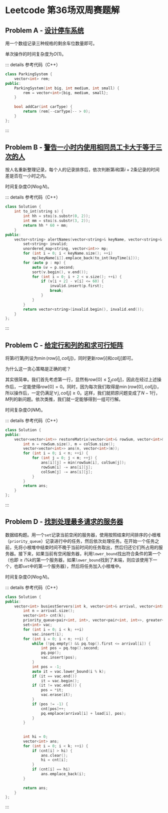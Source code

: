 # Leetcode 第36场双周赛题解

## Problem A - [设计停车系统](https://leetcode-cn.com/problems/design-parking-system/)

用一个数组记录三种规格的剩余车位数量即可。

单次操作的时间复杂度为$O(1)$。

::: details 参考代码（C++）

```cpp
class ParkingSystem {
    vector<int> rem;
public:
    ParkingSystem(int big, int medium, int small) {
        rem = vector<int>{big, medium, small};
    }
    
    bool addCar(int carType) {
        return (rem[--carType]-- > 0);
    }
};
```

:::

## Problem B - [警告一小时内使用相同员工卡大于等于三次的人](https://leetcode-cn.com/problems/alert-using-same-key-card-three-or-more-times-in-a-one-hour-period/)

按人名重新整理记录，每个人的记录排序后，依次判断第$i$和第$i+2$条记录的时间差是否在一小时之内。

时间复杂度$O(N\log N)$。

::: details 参考代码（C++）

```cpp
class Solution {
    int to_int(string s) {
        int hh = stoi(s.substr(0, 2));
        int mm = stoi(s.substr(3, 2));
        return hh * 60 + mm;
    }
public:
    vector<string> alertNames(vector<string>& keyName, vector<string>& keyTime) {
        set<string> invalid;
        unordered_map<string, vector<int>> mp;
        for (int i = 0; i < keyName.size(); ++i)
            mp[keyName[i]].emplace_back(to_int(keyTime[i]));
        for (auto p : mp) {
            auto &v = p.second;
            sort(v.begin(), v.end());
            for (int i = 0; i + 2 < v.size(); ++i) {
                if (v[i + 2] - v[i] <= 60) {
                    invalid.insert(p.first);
                    break;
                }
            }
        }
        return vector<string>(invalid.begin(), invalid.end());
    }
};
```

:::

## Problem C - [给定行和列的和求可行矩阵](https://leetcode-cn.com/problems/find-valid-matrix-given-row-and-column-sums/)

将第$i$行第$j$列设为$\min(row[i], col[j])$，同时更新$row[i]$和$col[j]$即可。

为什么这一贪心策略是正确的呢？

其实很简单。我们首先考虑第一行，显然有$row[0]\leq\sum_j col[j]$，因此在经过上述操作后，一定能使得$row[0]=0$。同时，因为每次我们取得是$\min(row[0], col[j])$，所以操作后，一定仍满足$\forall j,col[j]\geq0$。这样，我们就把原问题变成了$N-1$行，$M$列的新问题。依次类推，我们就一定能够得到一组可行解。

时间复杂度$O(NM)$。

::: details 参考代码（C++）

```cpp
class Solution {
public:
    vector<vector<int>> restoreMatrix(vector<int>& rowSum, vector<int>& colSum) {
        int n = rowSum.size(), m = colSum.size();
        vector<vector<int>> ans(n, vector<int>(m));
        for (int i = 0; i < n; ++i) {
            for (int j = 0; j < m; ++j) {
                ans[i][j] = min(rowSum[i], colSum[j]);
                rowSum[i] -= ans[i][j];
                colSum[j] -= ans[i][j];
            }
        }
        return ans;
    }
};
```

:::

## Problem D - [找到处理最多请求的服务器](https://leetcode-cn.com/problems/find-servers-that-handled-most-number-of-requests/)

数据结构题。用一个`set`记录当前空闲的服务器，使用按照结束时间排序的小根堆（`priority_queue`）记录进行中的任务，然后依次处理任务。在开始一个任务之前，先将小根堆中结束时间不晚于当前时间的任务取出，然后归还它们所占用的服务器。接下来，如果当前有空闲服务器，利用`lower_bound`找出符合条件的第一个（也即$\geq i\%k$的第一个服务器，如果`lower_bound`找到了末端，则应该使用下一个，也即`set`中的第一个服务器），然后将任务加入小根堆中。

时间复杂度$O(N\log N)$。

::: details 参考代码（C++）

```cpp
class Solution {
public:
    vector<int> busiestServers(int k, vector<int>& arrival, vector<int>& load) {
        int n = arrival.size();
        vector<int> cnt(k);
        priority_queue<pair<int, int>, vector<pair<int, int>>, greater<>> pq;
        set<int> vac;
        for (int i = 0; i < k; ++i)
            vac.insert(i);
        for (int i = 0; i < n; ++i) {
            while (!pq.empty() && pq.top().first <= arrival[i]) {
                int pos = pq.top().second;
                pq.pop();
                vac.insert(pos);
            }
            int pos = -1;
            auto it = vac.lower_bound(i % k);
            if (it == vac.end())
                it = vac.begin();
            if (it != vac.end()) {
                pos = *it;
                vac.erase(it);
            }
            if (pos != -1) {
                cnt[pos]++;
                pq.emplace(arrival[i] + load[i], pos);
            }
        }
    
        
        int hi = 0;
        vector<int> ans;
        for (int i = 0; i < k; ++i) {
            if (cnt[i] > hi) {
                ans.clear();
                hi = cnt[i];
            }
            if (cnt[i] == hi)
                ans.emplace_back(i);
        }
        
        return ans;
    }
};
```

:::

<Utterances />
